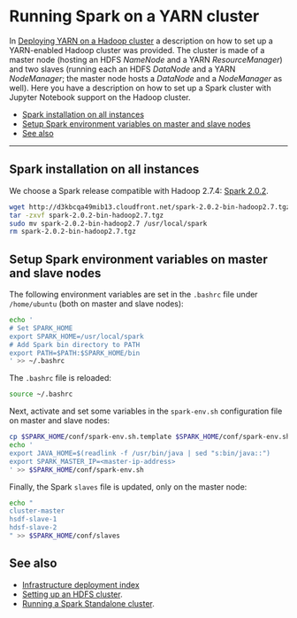 # Running Spark on a YARN cluster
In [Deploying YARN on a Hadoop cluster](doc/yarn-cluster-setup.md) a description on how to set up a YARN-enabled Hadoop cluster was provided. The cluster is made of a master node (hosting an HDFS *NameNode* and a YARN *ResourceManager*) and two slaves (running each an HDFS *DataNode* and a YARN *NodeManager*; the master node hosts a *DataNode* and a *NodeManager* as well). Here you have a description on how to set up a Spark cluster with Jupyter Notebook support on the Hadoop cluster.

* [Spark installation on all instances](#spark-installation-on-all-instances)
* [Setup Spark environment variables on master and slave nodes](#setup-spark-environment-variables-on-master-and-slave-nodes)
* [See also](#see-also)

----

## Spark installation on all instances
We choose a Spark release compatible with Hadoop 2.7.4: [Spark 2.0.2](https://spark.apache.org/releases/spark-release-2-0-2.html).

```bash
wget http://d3kbcqa49mib13.cloudfront.net/spark-2.0.2-bin-hadoop2.7.tgz
tar -zxvf spark-2.0.2-bin-hadoop2.7.tgz
sudo mv spark-2.0.2-bin-hadoop2.7 /usr/local/spark
rm spark-2.0.2-bin-hadoop2.7.tgz
```

## Setup Spark environment variables on master and slave nodes
The following environment variables are set in the `.bashrc` file under `/home/ubuntu` (both on master and slave nodes):
```bash
echo '
# Set SPARK_HOME
export SPARK_HOME=/usr/local/spark
# Add Spark bin directory to PATH
export PATH=$PATH:$SPARK_HOME/bin
' >> ~/.bashrc
```

The `.bashrc` file is reloaded:
```bash
source ~/.bashrc
```

Next, activate and set some variables in the `spark-env.sh` configuration file on master and slave nodes:
```bash
cp $SPARK_HOME/conf/spark-env.sh.template $SPARK_HOME/conf/spark-env.sh
echo '
export JAVA_HOME=$(readlink -f /usr/bin/java | sed "s:bin/java::")
export SPARK_MASTER_IP=<master-ip-address>
' >> $SPARK_HOME/conf/spark-env.sh
```

Finally, the Spark `slaves` file is updated, only on the master node:
```bash
echo "
cluster-master
hsdf-slave-1
hdsf-slave-2
" >> $SPARK_HOME/conf/slaves
```

## See also
* [Infrastructure deployment index](./infrastructure.md)
* [Setting up an HDFS cluster](./hadoop-cluster-setup.md).
* [Running a Spark Standalone cluster](./spark-standalone-cluster-setup.md).
